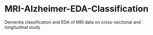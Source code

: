 # MRI-Alzheimer-EDA-Classification
Dementia classification and EDA of MRI data on cross-sectional and longitudinal study
